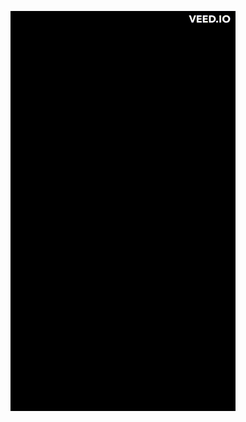 ![QuizBuilder](https://github.com/AbelBerhe/QuizBuilder/blob/7f955ebf37336497b1b6655727b93d9da7357812/QuizBuilder.gif)
